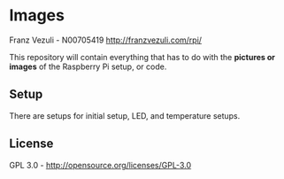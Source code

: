 # Images

Franz Vezuli - N00705419
http://franzvezuli.com/rpi/

This repository will contain everything that has to do with the **pictures or images** of the Raspberry Pi setup, or code.

## Setup

There are setups for initial setup, LED, and temperature setups.

## License

GPL 3.0 - http://opensource.org/licenses/GPL-3.0
